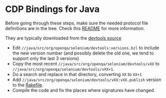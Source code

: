 # CDP Bindings for Java

Before going through these steps, make sure the needed protocol file definitions are in the tree.
Check this [README][] for more information.

They are typically downloaded from the
[devtools source](https://github.com/ChromeDevTools/devtools-protocol/tree/master/json)

* Edit `//java/src/org/openqa/selenium/devtools:versions.bzl` to include the new version number (and
  possibly delete the old one, we tend to support only the last 3 versions)
* Copy the most recent `//java/src/org/openqa/selenium/devtools/vXX` to
  `//java/src/org/openqa/selenium/devtools/vXX+1`.
* Do a search and replace in that directory, converting `XX` to `XX+1`
* Add `//java/src/org/openqa/selenium/devtools/vXX:vXX.publish` version to the [Rakefile][].
* Compile the code and fix the places where signatures have changed.

[README]: https://github.com/SeleniumHQ/selenium/tree/trunk/common/devtools

[versions]: https://github.com/SeleniumHQ/selenium/blob/trunk/java/src/org/openqa/selenium/devtools/versions.bzl

[Rakefile]: https://github.com/SeleniumHQ/selenium/blob/trunk/Rakefile#L102-L105
